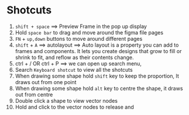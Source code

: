 # Shotcuts
1. `shift + space` ==> Preview Frame in the pop up display
2. Hold `space bar` to drag and move around the figma file pages
3. `FN` + `up,down` buttons to move around different pages
4. `shift` + `A` ==> autolayout ==> Auto layout is a property you can add to frames and components. It lets you create designs that grow to fill or shrink to fit, and reflow as their contents change.
5. ctrl + / OR ctrl + P ==> we can open up search menu,
6. Search `Keyboard shotcut` to view all the shotcuts
7. When drawing some shape hold `shift` key to keep the proportion, It draws out from one point
8. When drawing some shape hold `alt` key to centre the shape, it draws out from centre
9. Double click a shape to view vector nodes
10. Hold and click to the vector nodes to release and 

